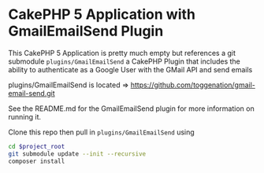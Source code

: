 # CakePHP 5 Application with GmailEmailSend Plugin

This CakePHP 5 Application is pretty much empty but references a git submodule `plugins/GmailEmailSend` a CakePHP  Plugin that includes the ability to authenticate as a Google User with the GMail API and send emails

plugins/GmailEmailSend is located => https://github.com/toggenation/gmail-email-send.git

See the README.md for the GmailEmailSend plugin for more information on running it.

Clone this repo then pull in `plugins/GmailEmailSend` using

```sh
cd $project_root
git submodule update --init --recursive
composer install
```